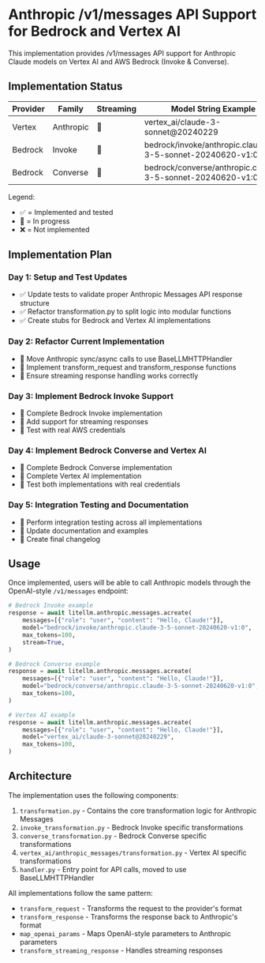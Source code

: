# Anthropic /v1/messages API Support for Bedrock and Vertex AI

This implementation provides /v1/messages API support for Anthropic Claude models on Vertex AI and AWS Bedrock (Invoke & Converse).

## Implementation Status

| Provider | Family    | Streaming | Model String Example                                       |
| -------- | --------- | --------- | ---------------------------------------------------------- |
| Vertex   | Anthropic | 🔄        | vertex_ai/claude-3-sonnet@20240229                         |
| Bedrock  | Invoke    | 🔄        | bedrock/invoke/anthropic.claude-3-5-sonnet-20240620-v1:0   |
| Bedrock  | Converse  | 🔄        | bedrock/converse/anthropic.claude-3-5-sonnet-20240620-v1:0 |

Legend:

- ✅ = Implemented and tested
- 🔄 = In progress
- ❌ = Not implemented

## Implementation Plan

### Day 1: Setup and Test Updates

- ✅ Update tests to validate proper Anthropic Messages API response structure
- ✅ Refactor transformation.py to split logic into modular functions
- ✅ Create stubs for Bedrock and Vertex AI implementations

### Day 2: Refactor Current Implementation

- 🔄 Move Anthropic sync/async calls to use BaseLLMHTTPHandler
- 🔄 Implement transform_request and transform_response functions
- 🔄 Ensure streaming response handling works correctly

### Day 3: Implement Bedrock Invoke Support

- 🔄 Complete Bedrock Invoke implementation
- 🔄 Add support for streaming responses
- 🔄 Test with real AWS credentials

### Day 4: Implement Bedrock Converse and Vertex AI

- 🔄 Complete Bedrock Converse implementation
- 🔄 Complete Vertex AI implementation
- 🔄 Test both implementations with real credentials

### Day 5: Integration Testing and Documentation

- 🔄 Perform integration testing across all implementations
- 🔄 Update documentation and examples
- 🔄 Create final changelog

## Usage

Once implemented, users will be able to call Anthropic models through the OpenAI-style `/v1/messages` endpoint:

```python
# Bedrock Invoke example
response = await litellm.anthropic.messages.acreate(
    messages=[{"role": "user", "content": "Hello, Claude!"}],
    model="bedrock/invoke/anthropic.claude-3-5-sonnet-20240620-v1:0",
    max_tokens=100,
    stream=True,
)

# Bedrock Converse example
response = await litellm.anthropic.messages.acreate(
    messages=[{"role": "user", "content": "Hello, Claude!"}],
    model="bedrock/converse/anthropic.claude-3-5-sonnet-20240620-v1:0",
    max_tokens=100,
)

# Vertex AI example
response = await litellm.anthropic.messages.acreate(
    messages=[{"role": "user", "content": "Hello, Claude!"}],
    model="vertex_ai/claude-3-sonnet@20240229",
    max_tokens=100,
)
```

## Architecture

The implementation uses the following components:

1. `transformation.py` - Contains the core transformation logic for Anthropic Messages
2. `invoke_transformation.py` - Bedrock Invoke specific transformations
3. `converse_transformation.py` - Bedrock Converse specific transformations
4. `vertex_ai/anthropic_messages/transformation.py` - Vertex AI specific transformations
5. `handler.py` - Entry point for API calls, moved to use BaseLLMHTTPHandler

All implementations follow the same pattern:

- `transform_request` - Transforms the request to the provider's format
- `transform_response` - Transforms the response back to Anthropic's format
- `map_openai_params` - Maps OpenAI-style parameters to Anthropic parameters
- `transform_streaming_response` - Handles streaming responses
